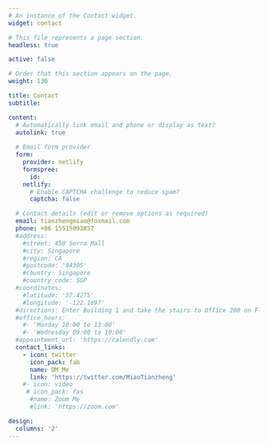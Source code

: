 ```yaml
---
# An instance of the Contact widget.
widget: contact

# This file represents a page section.
headless: true

active: false

# Order that this section appears on the page.
weight: 130

title: Contact
subtitle:

content:
  # Automatically link email and phone or display as text?
  autolink: true
  
  # Email form provider
  form:
    provider: netlify
    formspree:
      id:
    netlify:
      # Enable CAPTCHA challenge to reduce spam?
      captcha: false

  # Contact details (edit or remove options as required)
  email: tianzhengmiao@foxmail.com
  phone: +86 15515093857
  #address:
    #street: 450 Serra Mall
    #city: Singapore
    #region: CA
    #postcode: '94305'
    #country: Singapore
    #country_code: SGP
  #coordinates:
    #latitude: '37.4275'
    #longitude: '-122.1697'
  #directions: Enter Building 1 and take the stairs to Office 200 on Floor 2
  #office_hours:
    #- 'Monday 10:00 to 13:00'
    #- 'Wednesday 09:00 to 10:00'
  #appointment_url: 'https://calendly.com'
  contact_links:
    - icon: twitter
      icon_pack: fab
      name: DM Me
      link: 'https://twitter.com/MiaoTianzheng'
    #- icon: video
     # icon_pack: fas
      #name: Zoom Me
      #link: 'https://zoom.com'

design:
  columns: '2'
---
```

